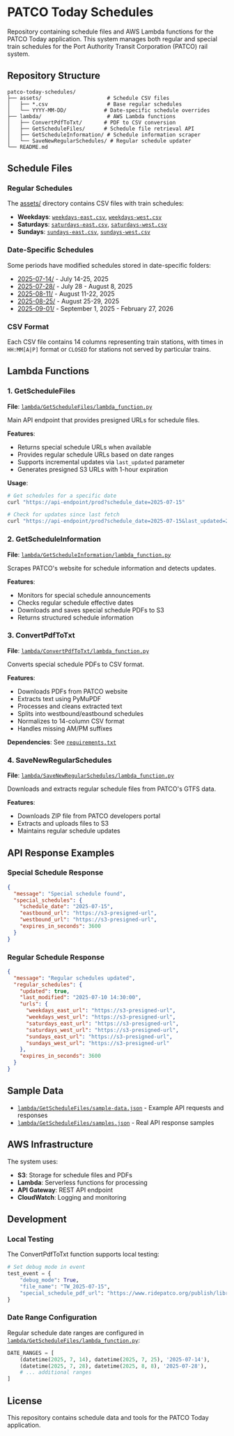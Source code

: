 # PATCO Today Schedules

Repository containing schedule files and AWS Lambda functions for the PATCO Today application. This system manages both regular and special train schedules for the Port Authority Transit Corporation (PATCO) rail system.

## Repository Structure

```
patco-today-schedules/
├── assets/                     # Schedule CSV files
│   ├── *.csv                   # Base regular schedules
│   └── YYYY-MM-DD/            # Date-specific schedule overrides
├── lambda/                     # AWS Lambda functions
│   ├── ConvertPdfToTxt/       # PDF to CSV conversion
│   ├── GetScheduleFiles/      # Schedule file retrieval API
│   ├── GetScheduleInformation/ # Schedule information scraper
│   └── SaveNewRegularSchedules/ # Regular schedule updater
└── README.md
```

## Schedule Files

### Regular Schedules

The [assets/](assets/) directory contains CSV files with train schedules:

- **Weekdays**: [`weekdays-east.csv`](assets/weekdays-east.csv), [`weekdays-west.csv`](assets/weekdays-west.csv)
- **Saturdays**: [`saturdays-east.csv`](assets/saturdays-east.csv), [`saturdays-west.csv`](assets/saturdays-west.csv)
- **Sundays**: [`sundays-east.csv`](assets/sundays-east.csv), [`sundays-west.csv`](assets/sundays-west.csv)

### Date-Specific Schedules

Some periods have modified schedules stored in date-specific folders:
- [2025-07-14/](assets/2025-07-14/) - July 14-25, 2025
- [2025-07-28/](assets/2025-07-28/) - July 28 - August 8, 2025
- [2025-08-11/](assets/2025-08-11/) - August 11-22, 2025
- [2025-08-25/](assets/2025-08-25/) - August 25-29, 2025
- [2025-09-01/](assets/2025-09-01/) - September 1, 2025 - February 27, 2026

### CSV Format

Each CSV file contains 14 columns representing train stations, with times in `HH:MM[A|P]` format or `CLOSED` for stations not served by particular trains.

## Lambda Functions

### 1. GetScheduleFiles

**File**: [`lambda/GetScheduleFiles/lambda_function.py`](lambda/GetScheduleFiles/lambda_function.py)

Main API endpoint that provides presigned URLs for schedule files.

**Features**:
- Returns special schedule URLs when available
- Provides regular schedule URLs based on date ranges
- Supports incremental updates via `last_updated` parameter
- Generates presigned S3 URLs with 1-hour expiration

**Usage**:
```bash
# Get schedules for a specific date
curl "https://api-endpoint/prod?schedule_date=2025-07-15"

# Check for updates since last fetch
curl "https://api-endpoint/prod?schedule_date=2025-07-15&last_updated=2025-07-01T10:00:00Z"
```

### 2. GetScheduleInformation

**File**: [`lambda/GetScheduleInformation/lambda_function.py`](lambda/GetScheduleInformation/lambda_function.py)

Scrapes PATCO's website for schedule information and detects updates.

**Features**:
- Monitors for special schedule announcements
- Checks regular schedule effective dates
- Downloads and saves special schedule PDFs to S3
- Returns structured schedule information

### 3. ConvertPdfToTxt

**File**: [`lambda/ConvertPdfToTxt/lambda_function.py`](lambda/ConvertPdfToTxt/lambda_function.py)

Converts special schedule PDFs to CSV format.

**Features**:
- Downloads PDFs from PATCO website
- Extracts text using PyMuPDF
- Processes and cleans extracted text
- Splits into westbound/eastbound schedules
- Normalizes to 14-column CSV format
- Handles missing AM/PM suffixes

**Dependencies**: See [`requirements.txt`](lambda/ConvertPdfToTxt/requirements.txt)

### 4. SaveNewRegularSchedules

**File**: [`lambda/SaveNewRegularSchedules/lambda_function.py`](lambda/SaveNewRegularSchedules/lambda_function.py)

Downloads and extracts regular schedule files from PATCO's GTFS data.

**Features**:
- Downloads ZIP file from PATCO developers portal
- Extracts and uploads files to S3
- Maintains regular schedule updates

## API Response Examples

### Special Schedule Response
```json
{
  "message": "Special schedule found",
  "special_schedules": {
    "schedule_date": "2025-07-15",
    "eastbound_url": "https://s3-presigned-url",
    "westbound_url": "https://s3-presigned-url",
    "expires_in_seconds": 3600
  }
}
```

### Regular Schedule Response
```json
{
  "message": "Regular schedules updated",
  "regular_schedules": {
    "updated": true,
    "last_modified": "2025-07-10 14:30:00",
    "urls": {
      "weekdays_east_url": "https://s3-presigned-url",
      "weekdays_west_url": "https://s3-presigned-url",
      "saturdays_east_url": "https://s3-presigned-url",
      "saturdays_west_url": "https://s3-presigned-url",
      "sundays_east_url": "https://s3-presigned-url",
      "sundays_west_url": "https://s3-presigned-url"
    },
    "expires_in_seconds": 3600
  }
}
```

## Sample Data

- [`lambda/GetScheduleFiles/sample-data.json`](lambda/GetScheduleFiles/sample-data.json) - Example API requests and responses
- [`lambda/GetScheduleFiles/samples.json`](lambda/GetScheduleFiles/samples.json) - Real API response samples

## AWS Infrastructure

The system uses:
- **S3**: Storage for schedule files and PDFs
- **Lambda**: Serverless functions for processing
- **API Gateway**: REST API endpoint
- **CloudWatch**: Logging and monitoring

## Development

### Local Testing

The ConvertPdfToTxt function supports local testing:

```python
# Set debug mode in event
test_event = {
    "debug_mode": True,
    "file_name": "TW_2025-07-15",
    "special_schedule_pdf_url": "https://www.ridepatco.org/publish/library/TW_2025-07-15.pdf"
}
```

### Date Range Configuration

Regular schedule date ranges are configured in [`lambda/GetScheduleFiles/lambda_function.py`](lambda/GetScheduleFiles/lambda_function.py):

```python
DATE_RANGES = [
    (datetime(2025, 7, 14), datetime(2025, 7, 25), '2025-07-14'),
    (datetime(2025, 7, 28), datetime(2025, 8, 8), '2025-07-28'),
    # ... additional ranges
]
```

## License

This repository contains schedule data and tools for the PATCO Today application.